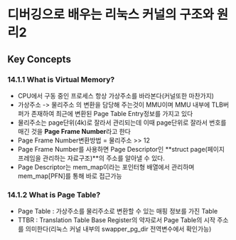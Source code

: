 # 디버깅으로 배우는 리눅스 커널의 구조와 원리2

## Key Concepts

### 14.1.1 What is Virtual Memory?
 - CPU에서 구동 중인 프로세스 항상 가상주소를 바라본다(커널또한 마찬가지)
 - 가상주소 -> 물리주소 의 변환을 담당해 주는것이 MMU이며 MMU 내부에 TLB버퍼가 존재하여 최근에 변환된 Page Table Entry정보를 가지고 있다 
 - 물리주소는 page단위(4k)로 잘라서 관리되는데 이때 page단위로 잘라서 번호를 매긴 것을 **Page Frame Number**라고 한다
 - Page Frame Number변환방법 = 물리주소 >> 12
 - Page Frame Number를 사용하면 Page Descriptor인 **struct page(페이지 프레임을 관리하는 자료구조)**의 주소를 알아낼 수 있다.
 - Page Descriptor는 mem\_map이라는 포인터형 배열에서 관리하며 mem\_map[PFN]를 통해 바로 접근가능

### 14.1.2 What is Page Table?
 - Page Table : 가상주소를 물리주소로 변환할 수 있는  매핑 정보를 가진 Table
 - TTBR : Translation Table Base Register의 약자로서 Page Table의 시작 주소를 의미한다(리눅스 커널 내부의 swapper_pg_dir 전역변수에서 확인가능)




